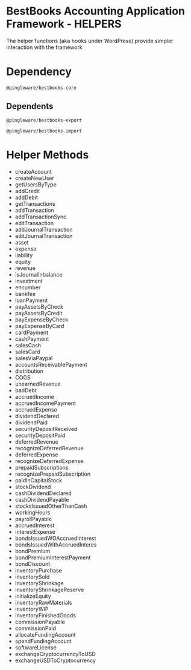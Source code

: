 # BestBooks Accounting Application Framework - HELPERS

The helper functions (aka hooks under WordPress) provide simpler interaction with the framework

# Dependency

    @pingleware/bestbooks-core

## Dependents

    @pingleware/bestbooks-export

    @pingleware/bestbooks-import

# Helper Methods

* createAccount
* createNewUser
* getUsersByType
* addCredit
* addDebit
* getTransactions
* addTransaction
* addTransactionSync
* editTransaction
* addJournalTransaction
* editJournalTransaction
* asset
* expense
* liability
* equity
* revenue
* isJournalInbalance
* investment
* encumber
* bankfee
* loanPayment
* payAssetsByCheck
* payAssetsByCredit
* payExpenseByCheck
* payExpenseByCard
* cardPayment
* cashPayment
* salesCash
* salesCard
* salesViaPaypal
* accountsReceivablePayment
* distribution
* COGS
* unearnedRevenue
* badDebt
* accruedIncome
* accruedIncomePayment
* accruedExpense
* dividendDeclared
* dividendPaid
* securityDepositReceived
* securityDepositPaid
* deferredRevenue
* recognizeDeferredRevenue
* deferredExpense
* recognizeDeferredExpense
* prepaidSubscriptions
* recognizePrepaidSubscription
* paidInCapitalStock
* stockDividend
* cashDividendDeclared
* cashDividendPayable
* stocksIssuedOtherThanCash
* workingHours
* payrollPayable
* accruedInterest
* interestExpense
* bondsIssuedWOAccruedInterest
* bondsIssuedWithAccruedInteres
* bondPremium
* bondPremiumInterestPayment
* bondDiscount
* inventoryPurchase
* inventorySold
* inventoryShrinkage
* inventoryShrinkageReserve
* initializeEquity
* inventoryRawMaterials
* inventoryWIP
* inventoryFinishedGoods
* commissionPayable
* commissionPaid
* allocateFundingAccount
* spendFundingAccount
* softwareLicense
* exchangeCryptocurrencyToUSD
* exchangeUSDToCryptocurrency

